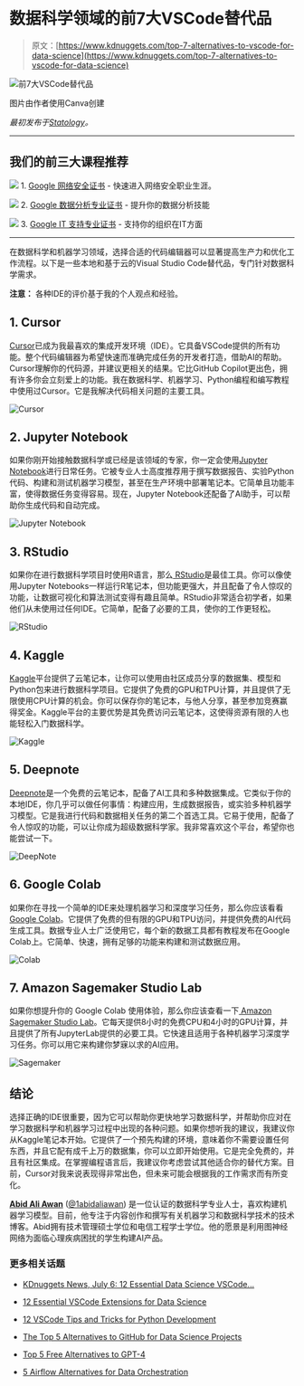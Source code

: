 # 数据科学领域的前7大VSCode替代品

> 原文：[https://www.kdnuggets.com/top-7-alternatives-to-vscode-for-data-science](https://www.kdnuggets.com/top-7-alternatives-to-vscode-for-data-science)

![前7大VSCode替代品](../Images/5ae60cbee26a349da0add3a4cc8057a8.png)

图片由作者使用Canva创建

*最初发布于[Statology](https://www.statology.org/top-7-alternatives-to-vscode-for-data-science/)。*

* * *

## 我们的前三大课程推荐

![](../Images/0244c01ba9267c002ef39d4907e0b8fb.png) 1\. [Google 网络安全证书](https://www.kdnuggets.com/google-cybersecurity) - 快速进入网络安全职业生涯。

![](../Images/e225c49c3c91745821c8c0368bf04711.png) 2\. [Google 数据分析专业证书](https://www.kdnuggets.com/google-data-analytics) - 提升你的数据分析技能

![](../Images/0244c01ba9267c002ef39d4907e0b8fb.png) 3\. [Google IT 支持专业证书](https://www.kdnuggets.com/google-itsupport) - 支持你的组织在IT方面

* * *

在数据科学和机器学习领域，选择合适的代码编辑器可以显著提高生产力和优化工作流程。以下是一些本地和基于云的Visual Studio Code替代品，专门针对数据科学需求。

**注意：** 各种IDE的评价基于我的个人观点和经验。

## 1\. Cursor

[Cursor](https://www.cursor.com/)已成为我最喜欢的集成开发环境（IDE）。它具备VSCode提供的所有功能。整个代码编辑器为希望快速而准确完成任务的开发者打造，借助AI的帮助。Cursor理解你的代码源，并建议更相关的结果。它比GitHub Copilot更出色，拥有许多你会立刻爱上的功能。我在数据科学、机器学习、Python编程和编写教程中使用过Cursor。它是我解决代码相关问题的主要工具。

![Cursor](../Images/59c021aadcdcf8086f0b8e7e5d870af0.png)

## 2\. Jupyter Notebook

如果你刚开始接触数据科学或已经是该领域的专家，你一定会使用[Jupyter Notebook](https://jupyter.org/)进行日常任务。它被专业人士高度推荐用于撰写数据报告、实验Python代码、构建和测试机器学习模型，甚至在生产环境中部署笔记本。它简单且功能丰富，使得数据任务变得容易。现在，Jupyter Notebook还配备了AI助手，可以帮助你生成代码和自动完成。

![Jupyter Notebook](../Images/a86a8435ee7516d95967ba244ecadcf5.png)

## 3\. RStudio

如果你在进行数据科学项目时使用R语言，那么[ RStudio](https://posit.co/downloads/)是最佳工具。你可以像使用Jupyter Notebooks一样运行R笔记本，但功能更强大，并且配备了令人惊叹的功能，让数据可视化和算法测试变得有趣且简单。RStudio非常适合初学者，如果他们从未使用过任何IDE。它简单，配备了必要的工具，使你的工作更轻松。

![RStudio](../Images/0ae904df18ac03ab75e7d1dfd7b68559.png)

## 4\. Kaggle

[Kaggle](https://www.kaggle.com/)平台提供了云笔记本，让你可以使用由社区成员分享的数据集、模型和Python包来进行数据科学项目。它提供了免费的GPU和TPU计算，并且提供了无限使用CPU计算的机会。你可以保存你的笔记本，与他人分享，甚至参加竞赛赢得奖金。Kaggle平台的主要优势是其免费访问云笔记本，这使得资源有限的人也能轻松入门数据科学。

![Kaggle](../Images/669f16a6f37d43908713d6c3de75a8fa.png)

## 5\. Deepnote

[Deepnote](https://deepnote.com/)是一个免费的云笔记本，配备了AI工具和多种数据集成。它类似于你的本地IDE，你几乎可以做任何事情：构建应用，生成数据报告，或实验多种机器学习模型。它是我进行代码和数据相关任务的第二个首选工具。它易于使用，配备了令人惊叹的功能，可以让你成为超级数据科学家。我非常喜欢这个平台，希望你也能尝试一下。

![DeepNote](../Images/a29e7687bcbf973aa72b8c387bfe9d01.png)

## 6\. Google Colab

如果你在寻找一个简单的IDE来处理机器学习和深度学习任务，那么你应该看看[Google Colab](https://colab.research.google.com/)。它提供了免费的但有限的GPU和TPU访问，并提供免费的AI代码生成工具。数据专业人士广泛使用它，每个新的数据工具都有教程发布在Google Colab上。它简单、快速，拥有足够的功能来构建和测试数据应用。

![Colab](../Images/c35302cf74486e0a5500b14bb3fc6213.png)

## 7\. Amazon Sagemaker Studio Lab

如果你想提升你的 Google Colab 使用体验，那么你应该查看一下[ Amazon Sagemaker Studio Lab](https://studiolab.sagemaker.aws/)。它每天提供8小时的免费CPU和4小时的GPU计算，并且提供了所有JupyterLab提供的必要工具。它快速且适用于各种机器学习深度学习任务。你可以用它来构建你梦寐以求的AI应用。

![Sagemaker](../Images/9951457bd549c9dd08918b419f0ead61.png)

## 结论

选择正确的IDE很重要，因为它可以帮助你更快地学习数据科学，并帮助你应对在学习数据科学和机器学习过程中出现的各种问题。如果你想听我的建议，我建议你从Kaggle笔记本开始。它提供了一个预先构建的环境，意味着你不需要设置任何东西，并且它配有成千上万的数据集，你可以立即开始使用。它是完全免费的，并且有社区集成。在掌握编程语言后，我建议你考虑尝试其他适合你的替代方案。目前，Cursor对我来说表现得非常出色，但未来可能会根据我的工作需求而有所变化。

[](https://www.polywork.com/kingabzpro)****[Abid Ali Awan](https://www.polywork.com/kingabzpro)**** ([@1abidaliawan](https://www.linkedin.com/in/1abidaliawan)) 是一位认证的数据科学专业人士，喜欢构建机器学习模型。目前，他专注于内容创作和撰写有关机器学习和数据科学技术的技术博客。Abid拥有技术管理硕士学位和电信工程学士学位。他的愿景是利用图神经网络为面临心理疾病困扰的学生构建AI产品。

### 更多相关话题

+   [KDnuggets News, July 6: 12 Essential Data Science VSCode…](https://www.kdnuggets.com/2022/n27.html)

+   [12 Essential VSCode Extensions for Data Science](https://www.kdnuggets.com/2022/07/12-essential-vscode-extensions-data-science.html)

+   [12 VSCode Tips and Tricks for Python Development](https://www.kdnuggets.com/2023/05/12-vscode-tips-tricks-python-development.html)

+   [The Top 5 Alternatives to GitHub for Data Science Projects](https://www.kdnuggets.com/the-top-5-alternatives-to-github-for-data-science-projects)

+   [Top 5 Free Alternatives to GPT-4](https://www.kdnuggets.com/top-5-free-alternatives-to-gpt4)

+   [5 Airflow Alternatives for Data Orchestration](https://www.kdnuggets.com/5-airflow-alternatives-for-data-orchestration)
